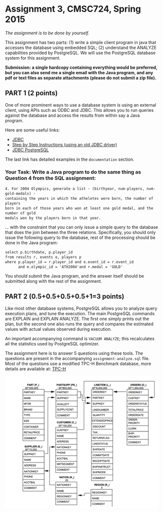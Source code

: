 # Assignment 3, CMSC724, Spring 2015

*The assignment is to be done by yourself.*

This assignment has two parts: (1) write a simple client program in java that accesses the database using embedded SQL;
(2) understand the ANALYZE capabilities provided by PostgreSQL. We will use the PostgreSQL database system for this assignment.

**Submission: a single hardcopy containing everything would be preferred, but you can also send me a single email with the Java program, and any pdf or text files as separate attachments (please do not submit a zip file).**

## PART 1 (2 points)
One of more prominent ways to use a database system is using an external client, using APIs such as ODBC and JDBC.
This allows you to run queries against the database and access the results from within say a Java program.

Here are some useful links:
- [JDBC](http://en.wikipedia.org/wiki/Java_Database_Connectivity)
- [Step by Step Instructions (using an old JDBC driver)](http://www.mkyong.com/java/how-do-connect-to-postgresql-with-jdbc-driver-java)
- [JDBC PostgreSQL](http://jdbc.postgresql.org/index.html)

The last link has detailed examples in the `documentation` section.

### Your Task: Write a Java program to do the same thing as Question 4 from the SQL assignment:

```
4. For 2004 Olympics, generate a list - (birthyear, num-players, num-gold-medals) - 
containing the years in which the atheletes were born, the number of players
born in each of those years who won at least one gold medal, and the number of gold 
medals won by the players born in that year.
```
... with the constraint that you can only issue a simple query to the database that does the join between 
the three relations. Specifically, you should only issue the following query to the database, rest
of the processing should be done in the Java program:

```
select p.birthdate, p.player_id
from results r, events e, players p 
where p.player_id = r.player_id and e.event_id = r.event_id 
      and e.olympic_id = 'ATH2004'and r.medal = 'GOLD'
```

You should submit the Java program, and the answer itself should be submitted along with the rest of the assignment.

## PART 2 (0.5+0.5+0.5+0.5+1=3 points)
Like most other database systems, PostgreSQL allows you to analyze query execution plans, and tune the execution. 
The main PostgreSQL commands are EXPLAIN and EXPLAIN ANALYZE. The first one simply prints out 
the plan, but the second one also runs the query and compares the estimated values with 
actual values observed during execution.

An important accompanying command is `VACUUM ANALYZE`; this recalculates all the statistics
used by PostgreSQL optimizer.

The assignment here is to answer 5 questions using these tools. The questions are
present in the accompanying `assignment-analyze.sql` file. Most of the questions use
a modified TPC-H Benchmark database, more details are available at: [TPC-H](http://www.tpc.org/tpch)

![TPC-H Schema](tpch-schema.png)
